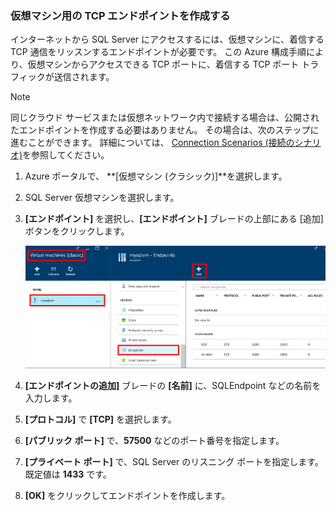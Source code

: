 ### <a name="create-a-tcp-endpoint-for-the-virtual-machine"></a>仮想マシン用の TCP エンドポイントを作成する
インターネットから SQL Server にアクセスするには、仮想マシンに、着信する TCP 通信をリッスンするエンドポイントが必要です。 この Azure 構成手順により、仮想マシンからアクセスできる TCP ポートに、着信する TCP ポート トラフィックが送信されます。

> [!NOTE]
> 同じクラウド サービスまたは仮想ネットワーク内で接続する場合は、公開されたエンドポイントを作成する必要はありません。 その場合は、次のステップに進むことができます。 詳細については、 [Connection Scenarios (接続のシナリオ)](../articles/virtual-machines/virtual-machines-windows-classic-sql-connect.md#connection-scenarios)を参照してください。
> 
> 

1. Azure ポータルで、 **[仮想マシン (クラシック)]**を選択します。
2. SQL Server 仮想マシンを選択します。
3. **[エンドポイント]** を選択し、**[エンドポイント]** ブレードの上部にある [追加] ボタンをクリックします。
   
    ![ポータルでのエンドポイント作成手順](./media/virtual-machines-sql-server-connection-steps/portal-endpoint-creation.png)
4. **[エンドポイントの追加]** ブレードの **[名前]** に、SQLEndpoint などの名前を入力します。
5. **[プロトコル]** で **[TCP]** を選択します。
6. **[パブリック ポート]** で、**57500** などのポート番号を指定します。
7. **[プライベート ポート]** で、SQL Server のリスニング ポートを指定します。既定値は **1433** です。
8. **[OK]** をクリックしてエンドポイントを作成します。



<!--HONumber=Nov16_HO3-->


